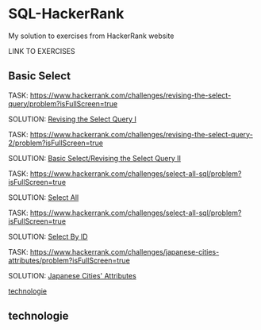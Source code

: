 # SQL-HackerRank
My solution to exercises from HackerRank website

LINK TO EXERCISES

## Basic Select

TASK: https://www.hackerrank.com/challenges/revising-the-select-query/problem?isFullScreen=true

SOLUTION: [Revising the Select Query I](<Basic Select/Revising the Select Query I.sql>)

TASK: https://www.hackerrank.com/challenges/revising-the-select-query-2/problem?isFullScreen=true

SOLUTION: [Basic Select/Revising the Select Query II](<Basic Select/Revising the Select Query II.sql>)

TASK: https://www.hackerrank.com/challenges/select-all-sql/problem?isFullScreen=true

SOLUTION: [Select All](<Basic Select/Select All.sql>)

TASK: https://www.hackerrank.com/challenges/select-all-sql/problem?isFullScreen=true

SOLUTION: [Select By ID](<Basic Select/Select By ID.sql>)

TASK: https://www.hackerrank.com/challenges/japanese-cities-attributes/problem?isFullScreen=true

SOLUTION: [Japanese Cities' Attributes](<Basic Select/Japanese Cities' Attributes.sql>)

[technologie](#technologie)










## technologie
